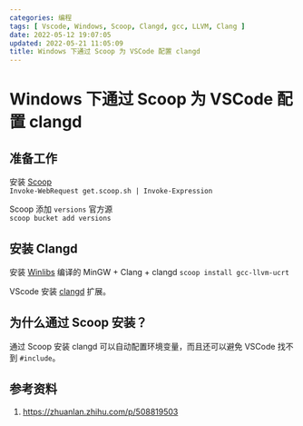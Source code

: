 ```yaml
---
categories: 编程
tags: [ Vscode, Windows, Scoop, Clangd, gcc, LLVM, Clang ]
date: 2022-05-12 19:07:05
updated: 2022-05-21 11:05:09
title: Windows 下通过 Scoop 为 VSCode 配置 clangd
---
```


# Windows 下通过 Scoop 为 VSCode 配置 clangd

## 准备工作

安装 [Scoop](https://scoop.sh/)  
`Invoke-WebRequest get.scoop.sh | Invoke-Expression`

Scoop 添加 `versions` 官方源  
`scoop bucket add versions`

## 安装 Clangd

安装 [Winlibs](https://winlibs.com/) 编译的 MinGW + Clang + clangd
`scoop install gcc-llvm-ucrt`

VScode 安装 [clangd](https://marketplace.visualstudio.com/items?itemName=llvm-vs-code-extensions.vscode-clangd) 扩展。

## 为什么通过 Scoop 安装？

通过 Scoop 安装 clangd 可以自动配置环境变量，而且还可以避免 VSCode 找不到 `#include`。

## 参考资料

1. https://zhuanlan.zhihu.com/p/508819503
